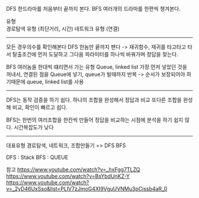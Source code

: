 
DFS 한드라마를 처음부터 끝까지 본다.
BFS 여러개의 드라마를 한편씩 챙겨본다.

유형  
경로탐색 유형 (최단거리, 시간)
네트워크 유형 (연결)

--- 
모든 경우의수를 확인해본다
DFS 한놈만 끝까지 팬다 -> 재귀함수, 재귀를 타고타고 타서 탈출조건에 먼저 도달하고 그다음 파라미터를 하나씩 바꿔가며 정답을 찾는다.
  
BFS 여러놈을 한대씩 떄리면서 가는 유형
Queue, linked list
가장 먼저 넣었던 것을 꺼내서, 연결된 점을 Queue에 넣기, queue가 빌때까지 반복
-> 순서가 보장되어야 하기때문에 queue, linked list를 사용

---
DFS는 동작 검증을 하기 쉽다. 하나의 조합을 완성해서 정답과 비교 또다른 조합을 완성해 비교, 확인이 빠르고 쉽다.

BFS는 한번의 여러조합을 한칸씩 만들어 정답을 비교하는 시점에 분석을 하기 쉽지 않다.
시간복잡도가 낮다

---
대표유형
경로탐색, 네트워크, 조합만들기 => DFS BFS

DFS : Stack
BFS : QUEUE



참고
https://www.youtube.com/watch?v=_hxFgg7TLZQ 
https://www.youtube.com/watch?v=BsYbdUnKZ-Y
https://www.youtube.com/watch?v=_2yD46UxSso&list=PLlV7zJmoG4XI9VguUVNMu3pCjssb4aR_0